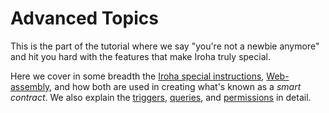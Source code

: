 # Advanced Topics

This is the part of the tutorial where we say "you're not a newbie anymore"
and hit you hard with the features that make Iroha truly special.

Here we cover in some breadth the [Iroha special instructions](./isi.md),
[Web-assembly](./wasm.md), and how both are used in creating what's known
as a _smart contract_. We also explain the [triggers](./triggers.md),
[queries](./queries.md), and [permissions](./permissions.md) in detail.
